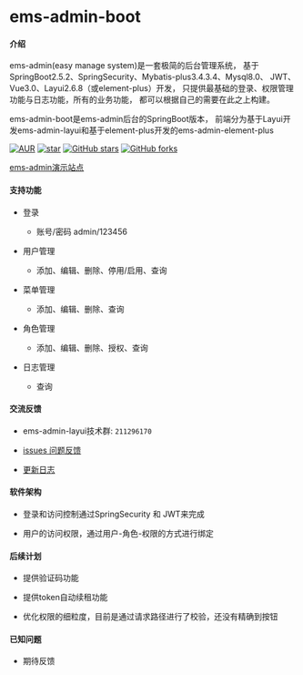 # ems-admin-boot

#### 介绍
ems-admin(easy manage system)是一套极简的后台管理系统，
基于SpringBoot2.5.2、SpringSecurity、Mybatis-plus3.4.3.4、Mysql8.0、
JWT、Vue3.0、Layui2.6.8（或element-plus）开发，
只提供最基础的登录、权限管理功能与日志功能，所有的业务功能，
都可以根据自己的需要在此之上构建。

ems-admin-boot是ems-admin后台的SpringBoot版本，
前端分为基于Layui开发ems-admin-layui和基于element-plus开发的ems-admin-element-plus


[![AUR](https://img.shields.io/badge/license-Apache%20License%202.0-blue.svg)](https://github.com/ems-admin/ems-admin-boot/blob/master/LICENSE)
[![star](https://gitee.com/ems-admin/ems-admin-boot/badge/star.svg?theme=white)](https://gitee.com/ems-admin/ems-admin-boot)
[![GitHub stars](https://img.shields.io/github/stars/ems-admin/ems-admin-boot.svg?style=social&label=Stars)](https://github.com/ems-admin/ems-admin-boot)
[![GitHub forks](https://img.shields.io/github/forks/ems-admin/ems-admin-boot.svg?style=social&label=Fork)](https://github.com/ems-admin/ems-admin-boot)

[ems-admin演示站点](http://ems.facebook47.cn/)

#### 支持功能

-  登录
   - 账号/密码 admin/123456

   
-  用户管理
   - 添加、编辑、删除、停用/启用、查询
   
   
-  菜单管理
   - 添加、编辑、删除、查询

   
-  角色管理
   - 添加、编辑、删除、授权、查询

   
-  日志管理
   - 查询


#### 交流反馈

- ems-admin-layui技术群: `211296170`


- [issues 问题反馈](https://github.com/ems-admin/ems-admin-boot/issues)


- [更新日志](CHANGELOG.md)


#### 软件架构

- 登录和访问控制通过SpringSecurity 和 JWT来完成


- 用户的访问权限，通过用户-角色-权限的方式进行绑定


#### 后续计划

- 提供验证码功能


- 提供token自动续租功能


- 优化权限的细粒度，目前是通过请求路径进行了校验，还没有精确到按钮


#### 已知问题

- 期待反馈




